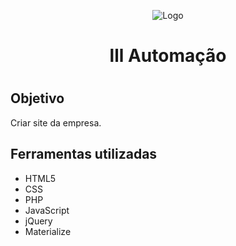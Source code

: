 <p align="center">
  <img  src="http://emporiobelem.com.br/imagem/logo.png" alt="Logo">
</p>

<h1 align="center">lll Automação<h1>

<h2>Objetivo</h2>
Criar site da empresa.

<h2>Ferramentas utilizadas</h2>
<ul>
  <li>HTML5</li>
  <li>CSS</li>
  <li>PHP</li>
  <li>JavaScript</li>
  <li>jQuery</li>
  <li>Materialize</li>
</ul>
